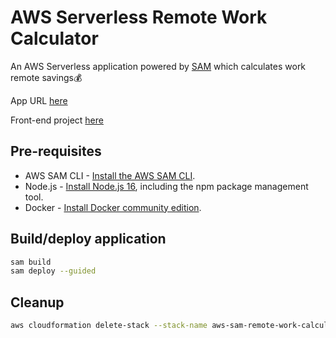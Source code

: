 # AWS Serverless Remote Work Calculator

An AWS Serverless application powered by [SAM](https://aws.amazon.com/serverless/sam/) which calculates work remote savings:moneybag:

App URL [here](https://superb-salamander-c20e53.netlify.app/)

Front-end project [here](https://github.com/MatthewCYLau/remote-work-calculator-client)

## Pre-requisites

- AWS SAM CLI - [Install the AWS SAM CLI](https://docs.aws.amazon.com/serverless-application-model/latest/developerguide/serverless-sam-cli-install.html).
- Node.js - [Install Node.js 16](https://nodejs.org/en/), including the npm package management tool.
- Docker - [Install Docker community edition](https://hub.docker.com/search/?type=edition&offering=community).

## Build/deploy application

```bash
sam build
sam deploy --guided
```

## Cleanup

```bash
aws cloudformation delete-stack --stack-name aws-sam-remote-work-calculator-api
```
